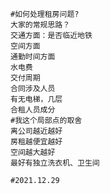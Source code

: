 ```shell
#如何处理租房问题?
大家的常规思路？
交通方面：是否临近地铁
空间方面
通勤时间方面
水电费
交付周期
合同涉及人员
有无电梯，几层
合租人员成分
#我这个局部点的取舍
离公司越近越好
房租越便宜越好
空间越大越好
最好有独立洗衣机、卫生间
```

```shell
#2021.12.29

```

